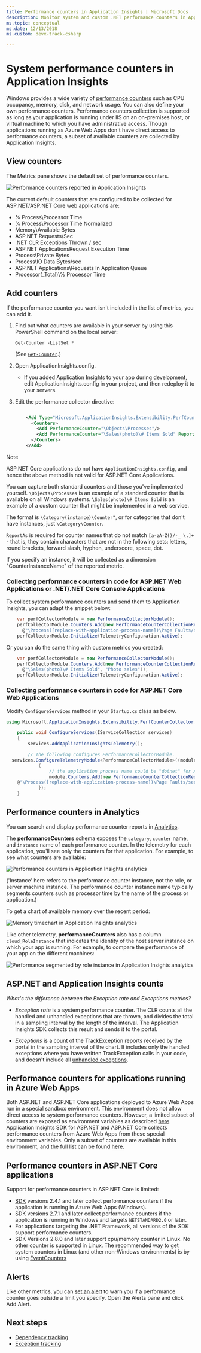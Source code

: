 ```yaml
---
title: Performance counters in Application Insights | Microsoft Docs
description: Monitor system and custom .NET performance counters in Application Insights.
ms.topic: conceptual
ms.date: 12/13/2018
ms.custom: devx-track-csharp

---
```


# System performance counters in Application Insights

Windows provides a wide variety of [performance counters](/windows/desktop/perfctrs/about-performance-counters) such as CPU occupancy, memory, disk, and network usage. You can also define your own performance counters. Performance counters collection is supported as long as your application is running under IIS on an on-premises host, or virtual machine to which you have administrative access. Though applications running as Azure Web Apps don't have direct access to performance counters, a subset of available counters are collected by Application Insights.

## View counters

The Metrics pane shows the default set of performance counters.

![Performance counters reported in Application Insights](./media/performance-counters/performance-counters.png)

The current default counters that are configured to be collected for ASP.NET/ASP.NET Core web applications are:
- % Process\\Processor Time
- % Process\\Processor Time Normalized
- Memory\\Available Bytes
- ASP.NET Requests/Sec
- .NET CLR Exceptions Thrown / sec
- ASP.NET ApplicationsRequest Execution Time
- Process\\Private Bytes
- Process\\IO Data Bytes/sec
- ASP.NET Applications\\Requests In Application Queue
- Processor(_Total)\\% Processor Time

## Add counters

If the performance counter you want isn't included in the list of metrics, you can add it.

1. Find out what counters are available in your server by using this PowerShell command on the local server:

    `Get-Counter -ListSet *`

    (See [`Get-Counter`](/powershell/module/microsoft.powershell.diagnostics/get-counter).)
2. Open ApplicationInsights.config.

   * If you added Application Insights to your app during development, edit ApplicationInsights.config in your project, and then redeploy it to your servers.
3. Edit the performance collector directive:

    ```XML

        <Add Type="Microsoft.ApplicationInsights.Extensibility.PerfCounterCollector.PerformanceCollectorModule, Microsoft.AI.PerfCounterCollector">
          <Counters>
            <Add PerformanceCounter="\Objects\Processes"/>
            <Add PerformanceCounter="\Sales(photo)\# Items Sold" ReportAs="Photo sales"/>
          </Counters>
        </Add>
    ```

> [!NOTE]
> ASP.NET Core applications do not have `ApplicationInsights.config`, and hence the above method is not valid for ASP.NET Core Applications.

You can capture both standard counters and those you've implemented yourself. `\Objects\Processes` is an example of a standard counter that is available on all Windows systems. `\Sales(photo)\# Items Sold` is an example of a custom counter that might be implemented in a web service.

The format is `\Category(instance)\Counter"`, or for categories that don't have instances, just `\Category\Counter`.

`ReportAs` is required for counter names that do not match `[a-zA-Z()/-_ \.]+` - that is, they contain characters that are not in the following sets: letters, round brackets, forward slash, hyphen, underscore, space, dot.

If you specify an instance, it will be collected as a dimension "CounterInstanceName" of the reported metric.

### Collecting performance counters in code for ASP.NET Web Applications or .NET/.NET Core Console Applications
To collect system performance counters and send them to Application Insights, you can adapt the snippet below:


```csharp
    var perfCollectorModule = new PerformanceCollectorModule();
    perfCollectorModule.Counters.Add(new PerformanceCounterCollectionRequest(
      @"\Process([replace-with-application-process-name])\Page Faults/sec", "PageFaultsPerfSec"));
    perfCollectorModule.Initialize(TelemetryConfiguration.Active);
```

Or you can do the same thing with custom metrics you created:

```csharp
    var perfCollectorModule = new PerformanceCollectorModule();
    perfCollectorModule.Counters.Add(new PerformanceCounterCollectionRequest(
      @"\Sales(photo)\# Items Sold", "Photo sales"));
    perfCollectorModule.Initialize(TelemetryConfiguration.Active);
```

### Collecting performance counters in code for ASP.NET Core Web Applications

Modify `ConfigureServices` method in your `Startup.cs` class as below.

```csharp
using Microsoft.ApplicationInsights.Extensibility.PerfCounterCollector;

    public void ConfigureServices(IServiceCollection services)
    {
        services.AddApplicationInsightsTelemetry();

        // The following configures PerformanceCollectorModule.
  services.ConfigureTelemetryModule<PerformanceCollectorModule>((module, o) =>
            {
                // the application process name could be "dotnet" for ASP.NET Core self-hosted applications.
                module.Counters.Add(new PerformanceCounterCollectionRequest(
    @"\Process([replace-with-application-process-name])\Page Faults/sec", "DotnetPageFaultsPerfSec"));
            });
    }
```

## Performance counters in Analytics
You can search and display performance counter reports in [Analytics](../log-query/log-query-overview.md).

The **performanceCounters** schema exposes the `category`, `counter` name, and `instance` name of each performance counter.  In the telemetry for each application, you'll see only the counters for that application. For example, to see what counters are available: 

![Performance counters in Application Insights analytics](./media/performance-counters/analytics-performance-counters.png)

('Instance' here refers to the performance counter instance,  not the role, or server machine instance. The performance counter instance name typically segments counters such as processor time by the name of the process or application.)

To get a chart of available memory over the recent period: 

![Memory timechart in Application Insights analytics](./media/performance-counters/analytics-available-memory.png)

Like other telemetry, **performanceCounters** also has a column `cloud_RoleInstance` that indicates the identity of the host server instance on which your app is running. For example, to compare the performance of your app on the different machines: 

![Performance segmented by role instance in Application Insights analytics](./media/performance-counters/analytics-metrics-role-instance.png)

## ASP.NET and Application Insights counts

*What's the difference between the Exception rate and Exceptions metrics?*

* *Exception rate* is a system performance counter. The CLR counts all the handled and unhandled exceptions that are thrown, and divides the total in a sampling interval by the length of the interval. The Application Insights SDK collects this result and sends it to the portal.

* *Exceptions* is a count of the TrackException reports received by the portal in the sampling interval of the chart. It includes only the handled exceptions where you have written TrackException calls in your code, and doesn't include all [unhandled exceptions](./asp-net-exceptions.md). 

## Performance counters for applications running in Azure Web Apps

Both ASP.NET and ASP.NET Core applications deployed to Azure Web Apps run in a special sandbox environment. This environment does not allow direct access to system performance counters. However, a limited subset of counters are exposed as environment variables as described [here](https://github.com/projectkudu/kudu/wiki/Perf-Counters-exposed-as-environment-variables). Application Insights SDK for ASP.NET and ASP.NET Core collects performance counters from Azure Web Apps from these special environment variables. Only a subset of counters are available in this environment, and the full list can be found [here.](https://github.com/microsoft/ApplicationInsights-dotnet-server/blob/develop/WEB/Src/PerformanceCollector/Perf.Shared/Implementation/WebAppPerformanceCollector/CounterFactory.cs)

## Performance counters in ASP.NET Core applications

Support for performance counters in ASP.NET Core is limited:

* [SDK](https://nuget.org/packages/Microsoft.ApplicationInsights.AspNetCore) versions 2.4.1 and later collect performance counters if the application is running in Azure Web Apps (Windows).
* SDK versions 2.7.1 and later collect performance counters if the application is running in Windows and targets `NETSTANDARD2.0` or later.
* For applications targeting the .NET Framework, all versions of the SDK support performance counters.
* SDK Versions 2.8.0 and later support cpu/memory counter in Linux. No other counter is supported in Linux. The recommended way to get system counters in Linux (and other non-Windows environments) is by using [EventCounters](eventcounters.md)

## Alerts
Like other metrics, you can [set an alert](../platform/alerts-log.md) to warn you if a performance counter goes outside a limit you specify. Open the Alerts pane and click Add Alert.

## <a name="next"></a>Next steps

* [Dependency tracking](./asp-net-dependencies.md)
* [Exception tracking](./asp-net-exceptions.md)

